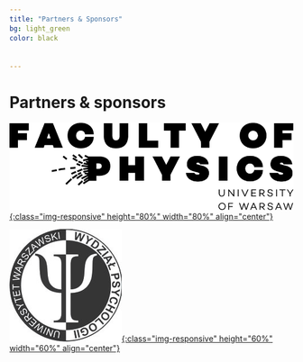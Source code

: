 ```yaml
---
title: "Partners & Sponsors"
bg: light_green
color: black


---
```


# Partners & sponsors



<a href="https://www.fuw.edu.pl/faculty-of-physics-home.html">![test image size](/img/sponsors/logo_FUW.png?style=centerme){:class="img-responsive" height="80%" width="80%" align="center"}</a>



<a href="http://psych.uw.edu.pl/">![test image size](/img/sponsors/logo_WPsych.jpg?style=centerme){:class="img-responsive" height="60%" width="60%" align="center"}</a>
